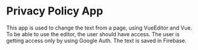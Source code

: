 # Privacy Policy App

This app is used to change the text from a page, using VueEditor and Vue. To be able to use the editor, the user should have access. The user is getting access only by using Google Auth. The text is saved in Firebase. 

